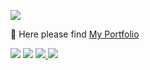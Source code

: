 ![](portfolio.gif)

:wave: Here please find [My Portfolio](http://ckayxian.pythonanywhere.com/)

<div id="badges">
  <img src="https://img.shields.io/badge/Python-3776AB?style=for-the-badge&logo=Python&logoColor=white">
  <img src="https://img.shields.io/badge/JavaScript-F7DF1E?style=for-the-badge&logo=JavaScript&logoColor=323330">
  <a href="https://github.com/ckayxian/">
    <img src="https://img.shields.io/badge/GitHub-000000?style=for-the-badge&logo=GitHub&logoColor=white">
  </a>
  <a href="https://www.linkedin.com/in/shiqi-xian/">
    <img src="https://img.shields.io/badge/LinkedIn-0077B5?style=for-the-badge&logo=linkedin&logoColor=white)(https://www.linkedin.com/in/shiqi-xian/">
  </a>
</div>
